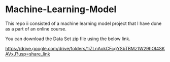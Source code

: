 # Machine-Learning-Model
This repo ii consisted of a machine learning model project that I have done as a part of an online course.

You can download the Data Set zip file using the below link.

https://drive.google.com/drive/folders/1iZLnAokCFcgYSbTBMz1W29hOI4SKAVxJ?usp=share_link
